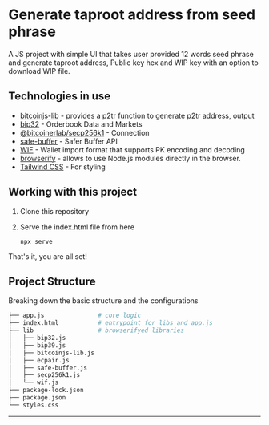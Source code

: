 
# Generate taproot address from seed phrase
  A JS project with simple UI that takes user provided 12 words seed phrase and generate taproot address, Public key hex and WIP key with an option to download WIP file.


## Technologies in use

- [bitcoinjs-lib](https://github.com/bitcoinjs/bitcoinjs-lib) - provides a p2tr function to generate p2tr address, output
- [bip32](https://github.com/bitcoinjs/bip32) - Orderbook Data and Markets
- [@bitcoinerlab/secp256k1](https://github.com/bitcoinerlab/secp256k1) - Connection
- [safe-buffer](https://github.com/feross/safe-buffer) - Safer Buffer API
- [WIF](https://github.com/bitcoinjs/wif) - Wallet import format that supports PK encoding and decoding
- [browserify](https://browserify.org/) - allows to use Node.js modules directly in the browser. 
- [Tailwind CSS](https://tailwindcss.com/) - For styling


## Working with this project

1. Clone this repository

2. Serve the index.html file from here

   `npx serve`

That's it, you are all set!



## Project Structure

Breaking down the basic structure and the configurations

```bash
├── app.js               # core logic
├── index.html           # entrypoint for libs and app.js
├── lib                  # browserifyed libraries
│   ├── bip32.js
│   ├── bip39.js
│   ├── bitcoinjs-lib.js
│   ├── ecpair.js
│   ├── safe-buffer.js
│   ├── secp256k1.js
│   └── wif.js
├── package-lock.json
├── package.json
└── styles.css
```

*** 


